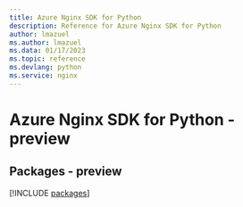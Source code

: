 ```yaml
---
title: Azure Nginx SDK for Python
description: Reference for Azure Nginx SDK for Python
author: lmazuel
ms.author: lmazuel
ms.data: 01/17/2023
ms.topic: reference
ms.devlang: python
ms.service: nginx
---
```

# Azure Nginx SDK for Python - preview
## Packages - preview
[!INCLUDE [packages](nginx-index.md)]